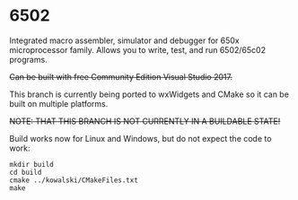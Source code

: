 # 6502

Integrated macro assembler, simulator and debugger for 650x microprocessor family. Allows you to write, test, and run 6502/65c02 programs.

~~Can be built with free Community Edition Visual Studio 2017.~~

This branch is currently being ported to wxWidgets and CMake so it can be built on multiple platforms.

~~NOTE: THAT THIS BRANCH IS NOT CURRENTLY IN A BUILDABLE STATE!~~

Build works now for Linux and Windows, but do not expect the code to work:

```base
mkdir build
cd build
cmake ../kowalski/CMakeFiles.txt
make
```